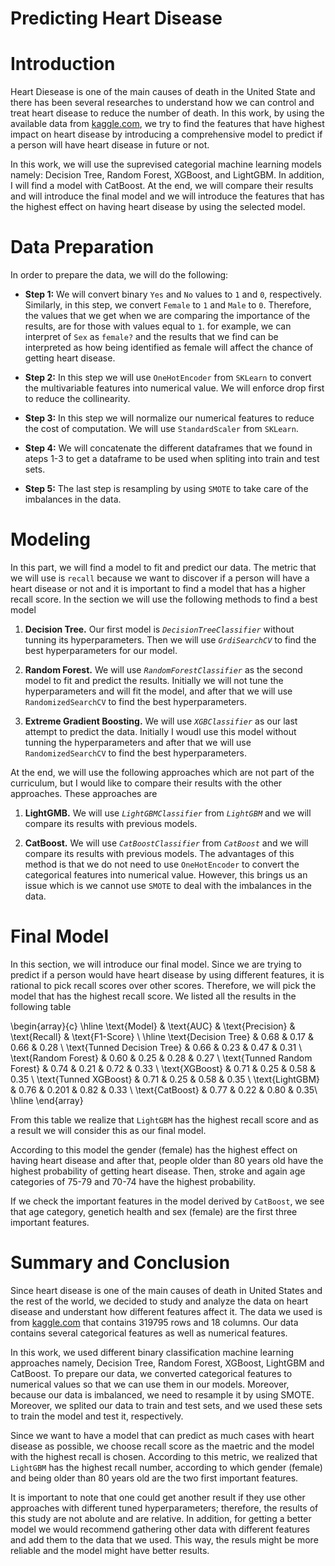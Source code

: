 # Predicting Heart Disease

# Introduction 

Heart Diesease is one of the main causes of death in the United State and there has been several researches to understand how we can control and treat heart disease to reduce the number of death. In this work, by using the available data from [kaggle.com](https://www.kaggle.com/datasets/kamilpytlak/personal-key-indicators-of-heart-disease), we try to find the features that have highest impact on heart disease by introducing a comprehensive model to predict if a person will have heart disease in future or not. 

In this work, we will use the suprevised categorial machine learning models namely: Decision Tree, Random Forest, XGBoost, and LightGBM. In addition, I will find a model with CatBoost. At the end, we will compare their results and will introduce the final model and we will introduce the features that has the highest effect on having heart disease by using the selected model.


# Data Preparation

In order to prepare the data, we will do the following:

* **Step 1:** We will convert binary `Yes` and `No` values to `1` and `0`, respectively. Similarly, in this step, we convert `Female` to `1` and `Male` to `0`. Therefore, the values that we get when we are comparing the importance of the results, are for those with values equal to `1`. for example, we can interpret of `Sex` as `female?` and the results that we find can be interpreted as how being identified as female will affect the chance of getting heart disease. 

* **Step 2:** In this step we will use `OneHotEncoder` from `SKLearn` to convert the multivariable features into numerical value. We will enforce drop first to reduce the collinearity. 

* **Step 3:** In this step we will normalize our numerical features to reduce the cost of computation. We will use `StandardScaler` from `SKLearn`. 

* **Step 4:** We will concatenate the different dataframes that we found in ateps 1-3 to get a dataframe to be used when spliting into train and test sets.

* **Step 5:** The last step is resampling by using `SMOTE` to take care of the imbalances in the data.


# Modeling

In this part, we will find a model to fit and predict our data. The metric that we will use is `recall` because we want to discover if a person will have a heart disease or not and it is important to find a model that has a higher recall score. 
In the section we will use the following methods to find a best model

1. **Decision Tree.** Our first model is *`DecisionTreeClassifier`* without tunning its hyperparameters. Then we will use *`GrdiSearchCV`* to find the best hyperparameters for our model.

2. **Random Forest.** We will use *`RandomForestClassifier`* as the second model to fit and predict the results. Initially we will not tune the hyperparameters and will fit the model, and after that we will use `RandomizedSearchCV` to find the best hyperparameters.

3. **Extreme Gradient Boosting.** We will use *`XGBClassifier`* as our last attempt to predict the data. Initially I woudl use this model without tunning the hyperparameters and after that we will use `RandomizedSearchCV` to find the best hyperparameters.

At the end, we will use the following approaches which are not part of the curriculum, but I would like to compare their results with the other approaches. These approaches are 

1. **LightGMB.** We will use *`LightGBMClassifier`* from *`LightGBM`* and we will compare its results with previous models.

2. **CatBoost.** We will use *`CatBoostClassifier`* from *`CatBoost`* and we will compare its results with previous models. The advantages of this method is that we do not need to use `OneHotEncoder` to convert the categorical features into numerical value. However, this brings us an issue which is we cannot use `SMOTE` to deal with the imbalances in the data.


# Final Model

In this section, we will introduce our final model. Since we are trying to predict if a person would have heart disease by using different features, it is rational to pick recall scores over other scores. Therefore, we will pick the model that has the highest recall score. We listed all the results in the following table

\begin{array}{c} \hline
\text{Model} & \text{AUC} & \text{Precision} & \text{Recall} & \text{F1-Score} \\ \hline
\text{Decision Tree} & 0.68 & 0.17 & 0.66 & 0.28 \\
\text{Tunned Decision Tree} & 0.66 & 0.23 & 0.47 & 0.31 \\
\text{Random Forest} & 0.60 & 0.25 & 0.28 & 0.27 \\
\text{Tunned Random Forest} & 0.74 & 0.21 & 0.72 & 0.33 \\
\text{XGBoost} & 0.71 & 0.25 & 0.58 & 0.35 \\
\text{Tunned XGBoost} & 0.71 & 0.25 & 0.58 & 0.35 \\
\text{LightGBM} & 0.76 & 0.201 & 0.82 & 0.33 \\
\text{CatBoost} & 0.77 & 0.22 & 0.80  & 0.35\\ \hline
\end{array}

From this table we realize that `LightGBM` has the highest recall score and as a result we will consider this as our final model. 

According to this model the gender (female) has the highest effect on having heart disease and after that, people older than 80 years old have the highest probability of getting heart disease. Then, stroke and again age categories of 75-79 and 70-74 have the highest probability.

If we check the important features in the model derived by `CatBoost`, we see that age category, genetich health and sex (female) are the first three important features. 



# Summary and Conclusion


Since heart disease is one of the main causes of death in United States and the rest of the world, we decided to study and analyze the data on heart disease and understant how different features affect it. The data we used is from [kaggle.com](https://www.kaggle.com/datasets/kamilpytlak/personal-key-indicators-of-heart-disease) that contains 319795 rows and 18 columns. Our data contains several categorical features as well as numerical features. 

In this work, we used different binary classification machine learning approaches namely, Decision Tree, Random Forest, XGBoost, LightGBM and CatBoost. To prepare our data, we converted categorical features to numerical values so that we can use them in our models. Moreover, because our data is imbalanced, we need to resample it by using SMOTE. Moreover, we splited our data to train and test sets, and we used these sets to train the model and test it, respectively. 

Since we want to have a model that can predict as much cases with heart disease as possible, we choose recall score as the maetric and the model with the highest recall is chosen. According to this metric, we realized that `LightGBM` has the highest recall number, according to which gender (female) and being older than 80 years old are the two first important features. 

It is important to note that one could get another result if they use other approaches with different tuned hyperparameters; therefore, the results of this study are not abolute and are relative. In addition, for getting a better model we would recommend gathering other data with different features and add them to the data that we used. This way, the resuls might be more reliable and the model might have better results. 





